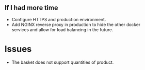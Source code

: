 ## If I had more time

- Configure HTTPS and production environment.
- Add NGINX reverse proxy in production to hide the other docker services and allow for load balancing in the future.

# Issues

- The basket does not support quantities of product.
